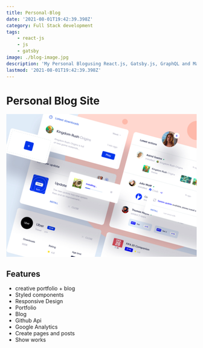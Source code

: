 ```yaml
---
title: Personal-Blog
date: '2021-08-01T19:42:39.398Z'
category: Full Stack development
tags:
    - react-js
    - js
    - gatsby
image: ./blog-image.jpg
description: 'My Personal Blogusing React.js, Gatsby.js, GraphQL and Markdown.'
lastmod: '2021-08-01T19:42:39.398Z'
---
```

# Personal Blog Site

![double_address_fields](./blog-image.jpg)



Features
---------------------
- creative portfolio + blog
- Styled components
- Responsive Design
- Portfolio
- Blog
- Github Api
- Google Analytics
- Create pages and posts
- Show works

